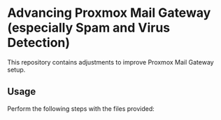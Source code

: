 # Advancing Proxmox Mail Gateway (especially Spam and Virus Detection)

This repository contains adjustments to improve Proxmox Mail Gateway setup.

## Usage

Perform the following steps with the files provided:
